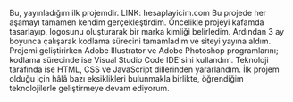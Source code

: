 Bu, yayınladığım ilk projemdir.
LINK: hesaplayicim.com
Bu projede her aşamayı tamamen kendim gerçekleştirdim.
Öncelikle projeyi kafamda tasarlayıp, logosunu oluşturarak bir marka kimliği belirledim.
Ardından 3 ay boyunca çalışarak kodlama sürecini tamamladım ve siteyi yayına aldım.
Projemi geliştirirken Adobe Illustrator ve Adobe Photoshop programlarını; kodlama sürecinde ise Visual Studio Code IDE'sini kullandım.
Teknoloji tarafında ise HTML, CSS ve JavaScript dillerinden yararlandım.
İlk projem olduğu için hâlâ bazı eksiklikleri bulunmakla birlikte, öğrendiğim teknolojilerle geliştirmeye devam ediyorum.
